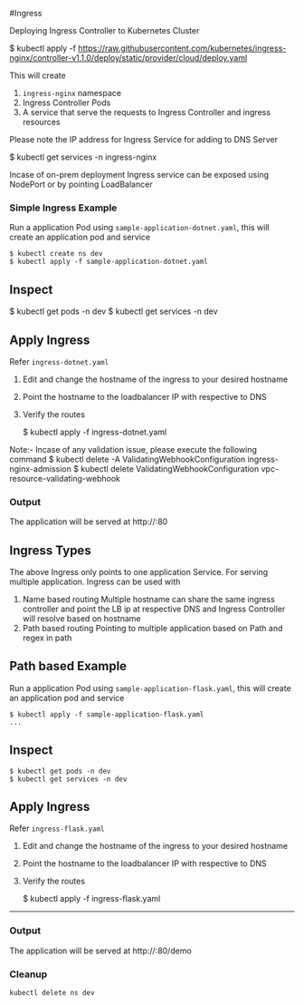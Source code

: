 #Ingress

Deploying Ingress Controller to Kubernetes Cluster

   $ kubectl apply -f https://raw.githubusercontent.com/kubernetes/ingress-nginx/controller-v1.1.0/deploy/static/provider/cloud/deploy.yaml
   
 This will create
 
 1. `ingress-nginx` namespace
 2. Ingress Controller Pods
 3. A service that serve the requests to Ingress Controller and ingress resources
 
 Please note the IP address for Ingress Service for adding to DNS Server
 
$ kubectl get services -n ingress-nginx

Incase of on-prem deployment Ingress service can be exposed using NodePort or by pointing LoadBalancer

### Simple Ingress Example

Run a application Pod using `sample-application-dotnet.yaml`, this will create an application pod and service

    $ kubectl create ns dev
	$ kubectl apply -f sample-application-dotnet.yaml
    
	
	

## Inspect

   $ kubectl get pods -n dev
   $ kubectl get services -n dev
   

## Apply Ingress
Refer `ingress-dotnet.yaml`

1. Edit and change the hostname of the ingress to your desired hostname
2. Point the hostname to the loadbalancer IP with respective to DNS
3. Verify the routes

    $ kubectl apply -f ingress-dotnet.yaml

Note:- Incase of any validation issue, please execute the following command
$ kubectl delete -A ValidatingWebhookConfiguration ingress-nginx-admission
$ kubectl delete ValidatingWebhookConfiguration  vpc-resource-validating-webhook


### Output

The application will be served at http://<hostname>:80

## Ingress Types
The above Ingress only points to one application Service. For serving multiple application. Ingress can be used with
1. Name based routing
   Multiple hostname can share the same ingress controller and point the LB ip at respective DNS and Ingress Controller will resolve based on hostname 
2. Path based routing
   Pointing to multiple application based on Path and regex in path

## Path based Example
Run a application Pod using `sample-application-flask.yaml`, this will create an application pod and service

    
	$ kubectl apply -f sample-application-flask.yaml
    ...

## Inspect

    $ kubectl get pods -n dev
    $ kubectl get services -n dev


## Apply Ingress
Refer `ingress-flask.yaml`

1. Edit and change the hostname of the ingress to your desired hostname
2. Point the hostname to the loadbalancer IP with respective to DNS
3. Verify the routes

    $ kubectl apply -f ingress-flask.yaml
-----
### Output

The application will be served at http://<hostname>:80/demo


### Cleanup

```sh
kubectl delete ns dev
```
